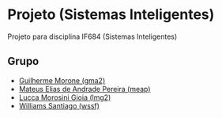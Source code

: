 # Projeto (Sistemas Inteligentes)

Projeto para disciplina IF684 (Sistemas Inteligentes)

## Grupo
* [Guilherme Morone (gma2)](https://github.com/guimorone)
* [Mateus Elias de Andrade Pereira (meap)](https://github.com/mateuseap)
* [Lucca Morosini Gioia (lmg2)](https://github.com/LuccaMorosiniGioia)
* [Williams Santiago (wssf)](https://github.com/wssantiago)
